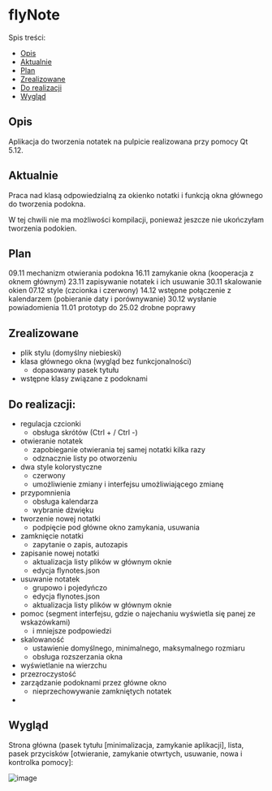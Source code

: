 # flyNote
Spis treści:
+ [Opis](#opis)
+ [Aktualnie](#aktualnie)
+ [Plan](#plan)
+ [Zrealizowane](#zrealizowane)
+ [Do realizacji](#do-realizacji)
+ [Wygląd](#wyglad)

## Opis
Aplikacja do tworzenia notatek na pulpicie realizowana przy pomocy Qt 5.12. 

## Aktualnie
Praca nad klasą odpowiedzialną za okienko notatki i funkcją okna głównego do tworzenia podokna.

W tej chwili nie ma możliwości kompilacji, ponieważ jeszcze nie ukończyłam tworzenia podokien.

## Plan
09.11 mechanizm otwierania podokna
16.11 zamykanie okna (kooperacja z oknem głównym)
23.11 zapisywanie notatek i ich usuwanie
30.11 skalowanie okien
07.12 style (czcionka i czerwony)
14.12 wstępne połączenie z kalendarzem (pobieranie daty i porównywanie)
30.12 wysłanie powiadomienia
11.01 prototyp
do 25.02 drobne poprawy

## Zrealizowane
* plik stylu (domyślny niebieski)
* klasa głównego okna (wygląd bez funkcjonalności)
  * dopasowany pasek tytułu
* wstępne klasy związane z podoknami

## Do realizacji:
* regulacja czcionki
  * obsługa skrótów (Ctrl + / Ctrl -) 
* otwieranie notatek
  * zapobieganie otwierania tej samej notatki kilka razy
  * odznacznie listy po otworzeniu 
* dwa style kolorystyczne
  * czerwony
  * umożliwienie zmiany i interfejsu umożliwiającego zmianę 
* przypomnienia
  * obsługa kalendarza
  * wybranie dżwięku
* tworzenie nowej notatki
  * podpięcie pod główne okno zamykania, usuwania
* zamknięcie notatki
  * zapytanie o zapis, autozapis
* zapisanie nowej notatki
  * aktualizacja listy plików w głównym oknie
  * edycja flynotes.json
* usuwanie notatek
  * grupowo i pojedyńczo 
  * edycja flynotes.json
  * aktualizacja listy plików w głównym oknie 
* pomoc (segment interfejsu, gdzie o najechaniu wyświetla się panej ze wskazówkami)
  * i mniejsze podpowiedzi
* skalowaność
  * ustawienie domyślnego, minimalnego, maksymalnego rozmiaru
  * obsługa rozszerzania okna
* wyświetlanie na wierzchu
* przezroczystość
* zarządzanie podoknami przez główne okno
  * nieprzechowywanie zamkniętych notatek
* 

## Wygląd
Strona główna (pasek tytułu [minimalizacja, zamykanie aplikacji], lista, pasek przycisków [otwieranie, zamykanie otwrtych, usuwanie, nowa i kontrolka pomocy]:

![image](https://user-images.githubusercontent.com/73241633/138764379-4dd270b9-101b-4dc3-9feb-d4246548fe3a.png)
